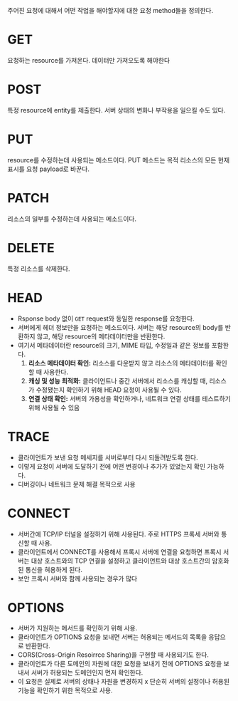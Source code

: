 주어진 요청에 대해서 어떤 작업을 해야할지에 대한 요청 method들을 정의한다.
# GET
요청하는 resource를 가져온다. 데이터만 가져오도록 해야한다
# POST
특정 resource에 entity를 제출한다. 서버 상태의 변화나 부작용을 일으킬 수도 있다.
# PUT
resource를 수정하는데 사용되는 메소드이다. PUT 메소드는 목적 리소스의 모든 현재 표시를 요청 payload로 바꾼다.
# PATCH
리소스의 일부를 수정하는데 사용되는 메소드이다.
# DELETE
특정 리소스를 삭제한다.
# HEAD
- Rsponse body 없이 `GET` request와 동일한 response를 요청한다.
- 서버에게 헤더 정보만을 요청하는 메소드이다. 서버는 해당 resource의 body를 반환하지 않고, 해당 resource의 메타데이터만을 반환한다.
- 여기서 메타데이터란 resource의 크기, MIME 타입, 수정일과 같은 정보를 포함한다.
	1. **리소스 메타데이터 확인:** 리소스를 다운받지 않고 리소스의 메타데이터를 확인할 때 사용한다.
	2. **캐싱 및 성능 최적화:** 클라이언트나 중간 서버에서 리소스를 캐싱할 때, 리소스가 수정됐는지 확인하기 위해 HEAD 요청이 사용될 수 있다.
	3. **연결 상태 확인:** 서버의 가용성을 확인하거나, 네트워크 연결 상태를 테스트하기 위해 사용될 수 있음 
# TRACE
- 클라이언트가 보낸 요청 메세지를 서버로부터 다시 되돌려받도록 한다.
- 이렇게 요청이 서버에 도달하기 전에 어떤 변경이나 추가가 있었는지 확인 가능하다.
- 디버깅이나 네트워크 문제 해결 목적으로 사용
# CONNECT
- 서버간에 TCP/IP 터널을 설정하기 위해 사용된다. 주로 HTTPS 프록세 서버와 통신할 때 사용.
- 클라이언트에서 CONNECT를 사용해서 프록시 서버에 연결을 요청하면 프록시 서버는 대상 호스트와의 TCP 연결을 설정하고 클라이언트와 대상 호스트간의 암호화된 통신을 혀용하게 된다.
- 보안 프록시 서버와 함께 사용되는 경우가 많다
# OPTIONS
- 서버가 지원하는 메서드를 확인하기 위해 사용.
- 클라이언트가 OPTIONS 요청을 보내면 서버는 허용되는 메서드의 목록을 응답으로 반환한다.
- CORS(Cross-Origin Resoirrce Sharing)을 구현할 때 사용되기도 한다.
- 클라이언트가 다른 도메인의 자원에 대한 요청을 보내기 전에 OPTIONS 요청을 보내서 서버가 허용되는 도메인인지 먼저 확인한다.
- 이 요청은 실제로 서버의 상태나 자원을 변경하지 x 단순히 서버의 설정이나 허용된 기능을 확인하기 위한 목적으로 사용.